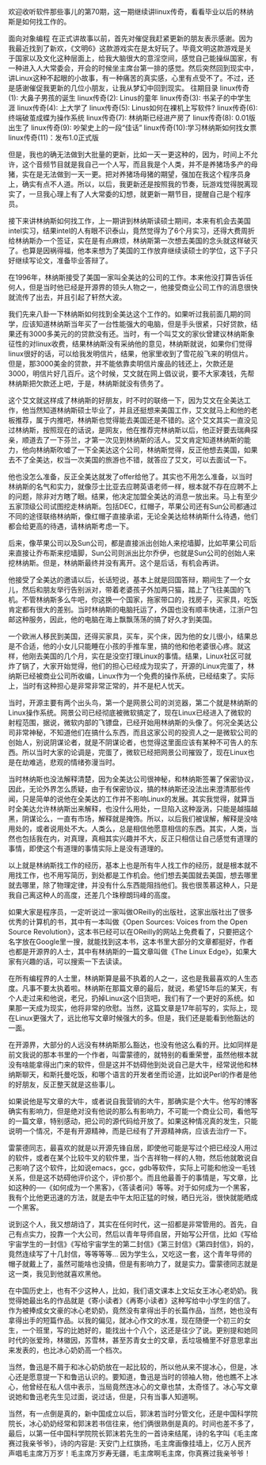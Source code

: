 欢迎收听软件那些事儿的第70期，这一期继续讲linux传奇，看看毕业以后的林纳斯是如何找工作的。

面向对象编程
在正式讲故事以前，首先对催促我赶紧更新的朋友表示感谢。因为我最近找到了新欢，《文明6》这款游戏实在是太好玩了。毕竟文明这款游戏是关于国家以及文化这种层面上，给我大脑很大的意淫空间，感觉自己能操纵国家，有一种进入人大常委会，开会的时候坐主席台第一排的感觉。然后突然回到现实中，讲Linux这种不起眼的小故事，有一种痛苦的真实感，心里有点受不了。不过，还是感谢催促我更新的几位小朋友，让我从梦幻中回到现实。
往期目录
linux传奇(1): 大鼻子男孩的诞生
linux传奇(2): Linus的童年
linux传奇(3): 书呆子的中学生涯
linux传奇(4): 上大学了
linux传奇(5): Linus如何在裸机上写软件?
linux传奇(6): 终端破茧成蝶为操作系统
linux传奇(7): 林纳斯已经进产房了
linux传奇(8): 0.01版出生了
linux传奇(9): 吵架史上的一段“佳话”
linux传奇(10):学习林纳斯如何找女票
linux传奇(11)：发布1.0正式版

但是，我也的确无法做到大批量的更新，比如一天一更这种的，因为，时间上不允许，这个音频节目就是我自己一个人写，而且我是个人类，并不是养猪场多产的母猪，实在是无法做到一天一更。把对养猪场母猪的期望，强加在我这个程序员身上，确实有点不人道。所以，以后，我更新还是按照我的节奏，玩游戏觉得脱离现实了，一旦我心理上有了人大常委的幻想，就更新一期节目，提醒自己是个程序员。

接下来讲林纳斯如何找工作，上一期讲到林纳斯读硕士期间，本来有机会去美国intel实习，结果intel的人有眼不识泰山，竟然觉得为了6个月实习，还得大费周折给林纳斯办一个签证，实在是有点麻烦，林纳斯第一次想去美国的念头就这样破灭了。也算是因祸得福，他本来想为了美国的工作放弃继续读硕士的学位，这下子只好继续写论文，准备毕业答辩了。

在1996年，林纳斯接受了美国一家叫全美达的公司的工作。本来他没打算告诉任何人，但是当时他已经是开源界的领头人物之一，他接受商业公司工作的消息很快就流传了出去，并且引起了轩然大波。

我们先来八卦一下林纳斯如何找到全美达这个工作的。如果听过我前面几期的同学，应该知道林纳斯当年买了一台性能强大的电脑，但是手头很紧，只好贷款，结果还有3000多美元的的贷款没有还。当时，有一个叫艾文的家伙曾建议林纳斯象征性的对linux收费，结果林纳斯没有采纳他的意见，林纳斯就说，如果你们觉得linux很好的话，可以给我发明信片，结果，他家里收到了雪花般飞来的明信片。但是，那3000美金的贷款，并不能依靠卖明信片废品的钱还上，欠款还是3000，明信片好几百斤。这个时候，艾文就在网上倡议说，要不大家凑钱，先帮林纳斯把欠款还上吧，于是，林纳斯就没有债务了。

这个艾文就这样成了林纳斯的好朋友，时不时的联络一下，因为艾文在全美达工作，他当然知道林纳斯硕士毕业了，并且还挺想来美国工作，艾文就马上和他的老板推荐，属于内推吧，林纳斯也觉得能去美国还是不错的。这个艾文其实一直没见过林纳斯，按照现在的话说，是网友，他在推荐完林纳斯以后，他正好要去瑞典探亲，顺道去了一下芬兰，才第一次见到林纳斯的活人。艾文肯定知道林纳斯的能力，他向林纳斯吹嘘了一下全美达这个公司，林纳斯觉得，反正他想去美国，如果去不了全美达，权当一次美国的旅游也不错，就答应了艾文，可以去面试一下。

他也没怎么准备，反正全美达就发了offer给他了。其实也不用怎么准备，以当时林纳斯的名气和实力，就像莎士比亚去应聘英语老师一样，根本就不存在应聘不上的问题，除非对方瞎了眼。结果，他决定加盟全美达的消息一放出来。马上有至少五家顶级公司试图挖走林纳斯。包括DEC，红帽子，苹果公司还有Sun公司都通过不同的途径联络林纳斯，像红帽子直接承诺，无论全美达给林纳斯什么待遇，他们都会给更高的待遇，请林纳斯考虑一下。

后来，像苹果公司以及Sun公司，都是直接派出创始人来挖墙脚，比如苹果公司后来直接让乔布斯来挖墙脚，Sun公司则派出比尔乔伊，也就是Sun公司的创始人来挖林纳斯。但是，林纳斯最终并没有离开。这个是后话，有机会再讲。

他接受了全美达的邀请以后，长话短说，基本上就是回国答辩，期间生了一个女儿，然后和朋友举行告别派对，带着老婆孩子外加两只猫，踏上了飞往美国的飞机。不管林纳斯多么牛吧，你这换一个国家，拖家带口的，找房子，买家具，吃饭肯定都有很大的差别。当时林纳斯的电脑托运了，外国也没有顺丰快递，江浙户包邮这种服务，因此，他的电脑在海上飘飘荡荡的搞了好久才到美国。

一个欧洲人移民到美国，还得买家具，买车，买个床，因为他的女儿很小，结果总是不合适，他的小女儿只能睡在小孩的手推车里，搞的他和他老婆很心疼。就这样，他刚去美国的几个月，实在是没空打理Linux的事情。结果，Linux社区可就炸了锅了，大家开始觉得，他们的担心已经成为现实了，开源的Linux完蛋了，林纳斯已经被商业公司所收编，Linux作为一个免费的操作系统，已经结束了。实际上，当时有这种担心是非常非常正常的，并不是杞人忧天。

当时，开源主要有两个出头鸟，第一个是网景公司的浏览器，第二个就是林纳斯的Linux操作系统。网景公司已经彻底被微软搞定了，现在Linux已经进入了微软的射程范围，据说，微软内部的飞镖盘，已经开始用林纳斯的头像了。何况全美达公司非常神秘，不知道他们在搞什么东西，而且这家公司的投资人之一是微软公司的创始人，别说阴谋论者，就是不阴谋论者，也觉得这里面应该有某种不可告人的东西。所以当时大家的论调是，完蛋了，微软已经把网景公司摧毁了，现在Linux也是在劫难逃，悲观的情绪弥漫当时。

当时林纳斯也没法解释清楚，因为全美达公司很神秘，和林纳斯签署了保密协议，因此，无论外界怎么质疑，由于有保密协议，搞的林纳斯还没法出来澄清那些传闻，只是简单的说他在全美达的工作并不影响Linux的发展。其实我觉得，就算当时全美达允许林纳斯出来解释，也没什么用处，一旦陷入这种漩涡，只能是越描越黑，阴谋论么，一直有市场，解释就是掩饰。所以，以后我们被误解，解释是没啥用处的，或者说用处不大。人类么，总是相信他愿意相信的东西。其实，人类，当然也包括我在内，对真理，真相其实兴趣并不大，反正只相信让自己感觉有道理的事情，即使这个有道理的事情实际上是没有道理的。

以上就是林纳斯找工作的经历，基本上也是所有牛人找工作的经历，就是根本就不用找工作，也不用写简历，到处都是工作机会。他们想去美国就去美国，想去哪里就去哪里，除了物理定律，并没有什么东西能阻挡他们。我也很羡慕这种人，只是我自己离这种人的高度，还差几个珠穆朗玛峰的高度。

如果大家是程序员，一定听说过一家叫做OReilly的出版社，这家出版社出了很多优秀的计算机的书，其中有一本叫做《Open Sources: Voices from the Open Source Revolution》，这本书已经可以在OReilly的网站上免费看了，只要把这个名字放在Google里一搜，就能找到这本书，这本书里大部分的文章都挺好，作者也都是开源界的人士，其中有林纳斯的一篇文章叫做《The Linux Edge》，如果大家有兴趣的话，可以搜索一下去读读。

在所有编程界的人士里，林纳斯算是最不执着的人之一，这也是我最喜欢的人生态度。凡事不要太执着啦。林纳斯在那篇文章的最后，就说，希望15年后的某天，有个人走过来和他说，老兄，扔掉Linux这个旧货吧，我们有了一个更好的系统。如果那一天成为现实，他将非常的欣慰。当然，这篇文章是17年前写的，实际上，现在Linux更强大了，远比他写文章时候强大的多。但是，我们还是能看到他豁达的一面。

在开源界，大部分的人远没有林纳斯那么豁达，也没有他这么看的开。比如同样是前文我说的那本书里的一个作者，叫雷蒙德的，就特别的看重荣誉，虽然他根本就没有啥能拿得出门来的软件，但是这并不妨碍他到处说自己是大牛，经常说他和林纳斯聊天，和斯托曼吃饭，和哪个语言的开发者坐而论道，比如说Perl的作者是他的好朋友，反正整天就是这些事儿。

如果说他是写文章的大牛，或者说自我营销的大牛，那确实是个大牛。他写的博客确实有影响力，但是绝对没有他说的那么有影响力，不可能一个商业公司，看他写的一篇文章，特别感动，把公司的源代码给开放了。如果这种情况真的发生，只能说明一个情况，不是有开源精神，而是已经有了开源精神病，应该去治疗一下。

雷蒙德同志，最喜欢的就是以开源先锋自居，即使他可能是写过个把已经没人用过的软件，或者在某个比较牛叉的软件里，当个吉祥物一样的人物，然后他就敢说自己影响了这个软件，比如说emacs，gcc，gdb等软件，实际上可能和他没一毛钱关系，但是这不妨碍他评价这个，评价那个。而且他最善于的事情是，写文章，比如这种的──《如何成为一个黑客》，《答读者问》等等。对于如何成为一个黑客，我有个比他更迅速的方法，就是去中午太阳正猛的时候，晒日光浴，很快就能晒成一个黑客。

说到这个人，我又想胡诌了，其实在任何时代，这一招都是非常管用的。首先，自己有点实力，投靠一个大公司，然后以青年导师自居，开始写公开信，比如《写给宇宙学生的一封信》《写给宇宙学生的第二封信》《第三封信》《第四封信》，妈的，竟然连续写了十几封信，等等等等... 因为学生么，又吃这一套，这个青年导师的帽子就戴上了，虽然可能啥也没搞，但是有影响力了，就是实力。雷蒙德同志就是这一类，我见到他就喜欢黑他。

在中国历史上，也有不少这种人，比如，我们语文课本上文坛女王冰心老奶奶。我觉得她最出名的作品就是《寄小读者》《再寄小读者》这种写给中小学生的信了。作为被捧成女文豪的冰心老奶奶，竟然没有拿得出手的长篇作品，当然，她也没有拿得出手的短篇作品。以我的偏见，就冰心作文的水准，现在随便一个初三的女生，一个班里，写的比她好的，能找出十个八个，这还是往少了说。更别提和她同时代的张爱玲，林徽因，苏雪林，甚至苏青女士的文章，丢垃圾桶里不好意思拿出来发表的，也比冰心奶奶高一个档次。

当然，鲁迅是不屑于和冰心奶奶放在一起比较的，所以他从来不提冰心，但是，冰心还是愿意提一下和鲁迅认识的。要知道，鲁迅是当时的领袖人物，他也瞧不上冰心，他曾经在私人信中表示，当局竟然连冰心的文章也禁，太奇怪了。冰心写文章说她和鲁迅老先生见过面，说过话，但是，只有当事人知道啊。

当然，有一点倒是真的，新中国成立以后，郭沫若当时分管文化，还是中国科学院院长，冰心奶奶经常和郭沫若书信往来，他们俩很熟倒是真的。时间也差不多了，最后，以第一任中国科学院院长郭沫若先生的一首诗来结尾，诗的名字叫《毛主席赛过我亲爷爷》，诗的内容是: 天安门上红旗扬，毛主席画像挂墙上，亿万人民齐声唱毛主席万万岁！毛主席万岁寿无疆，毛主席啊毛主席，你真赛过我亲爷爷！
